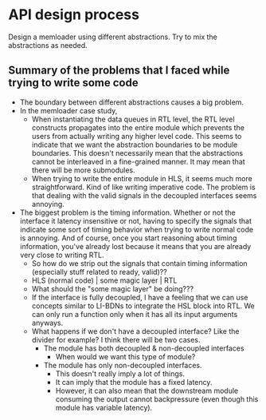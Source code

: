 # API design process

Design a memloader using different abstractions. Try to mix the abstractions as needed.

## Summary of the problems that I faced while trying to write some code
- The boundary between different abstractions causes a big problem.
- In the memloader case study,
    - When instantiating the data queues in RTL level, the RTL level constructs propagates into the entire module which prevents the users from actually writing any higher level code. This seems to indicate that we want the abstraction boundaries to be module boundaries. This doesn't necessarily mean that the abstractions cannot be interleaved in a fine-grained manner. It may mean that there will be more submodules.
    - When trying to write the entire module in HLS, it seems much more straightforward. Kind of like writing imperative code. The problem is that dealing with the valid signals in the decoupled interfaces seems annoying.
- The biggest problem is the timing information. Whether or not the interface it latency insensitive or not, having to specify the signals that indicate some sort of timing behavior when trying to write normal code is annoying. And of course, once you start reasoning about timing information, you've already lost because it means that you are already very close to writing RTL.
    - So how do we strip out the signals that contain timing information (especially stuff related to ready, valid)??
    - HLS (normal code) | some magic layer | RTL
    - What should the "some magic layer" be doing???
    - If the interface is fully decoupled, I have a feeling that we can use concepts similar to LI-BDNs to integrate the HSL block into RTL. We can only run a function only when it has all its input arguments anyways.
    - What happens if we don't have a decoupled interface? Like the divider for example? I think there will be two cases.
        - The module has both decoupled & non-decoupled interfaces
            - When would we want this type of module?
        - The module has only non-decoupled interfaces. 
            - This doesn't really imply a lot of things.
            - It can imply that the module has a fixed latency.
            - However, it can also mean that the downstream module consuming the output cannot backpressure (even though this module has variable latency).
